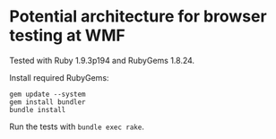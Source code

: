 # Potential architecture for browser testing at WMF

Tested with Ruby 1.9.3p194 and RubyGems 1.8.24.

Install required RubyGems:

    gem update --system
    gem install bundler
    bundle install

Run the tests with `bundle exec rake`.
